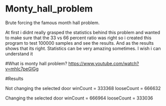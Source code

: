 # Monty_hall_problem
Brute forcing the famous month hall problem.

At first i didnt really grasped the statistics behind this problem and wanted to make sure that the 33 vs 66 percent ratio was right so i created this program to test 100000 samples and see the results. And as the results shows that its right. Statistics can be very amazing sometimes. I wish i can understand it

#What is monty hall problem?
https://www.youtube.com/watch?v=mhlc7peGlGg

#Results

Not changing the selected door
winCount   =  333368
looseCount =  666632

Changing the selected door
winCount   =  666964
looseCount =  333036
